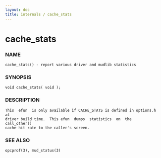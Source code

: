 ```yaml
---
layout: doc
title: internals / cache_stats
---
```

# cache_stats

### NAME

    cache_stats() - report various driver and mudlib statistics

### SYNOPSIS

    void cache_stats( void );

### DESCRIPTION

    This  efun  is only available if CACHE_STATS is defined in options.h at
    driver build time.  This efun  dumps  statistics  on  the  call_other()
    cache hit rate to the caller's screen.

### SEE ALSO

    opcprof(3), mud_status(3)

